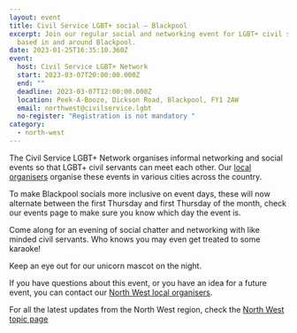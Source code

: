 ```yaml
---
layout: event
title: Civil Service LGBT+ social – Blackpool
excerpt: Join our regular social and networking event for LGBT+ civil servants
  based in and around Blackpool.
date: 2023-01-25T16:35:10.360Z
event:
  host: Civil Service LGBT+ Network
  start: 2023-03-07T20:00:00.000Z
  end: ""
  deadline: 2023-03-07T12:00:00.000Z
  location: Peek-A-Booze, Dickson Road, Blackpool, FY1 2AW
  email: northwest@civilservice.lgbt
  no-register: "Registration is not mandatory "
category:
  - north-west
---
```

The Civil Service LGBT+ Network organises informal networking and social events so that LGBT+ civil servants can meet each other. Our [local organisers](/team) organise these events in various cities across the country.

T﻿o make Blackpool socials more inclusive on event days, these will now alternate between the first Thursday and first Thursday of the month, check our events page to make sure you know which day the event is.

C﻿ome along for an evening of social chatter and networking with like minded civil servants. Who knows you may even get treated to some karaoke!

K﻿eep an eye out for our unicorn mascot on the night.

If you have questions about this event, or you have an idea for a future event, you can contact our [North West local organisers](mailto:northwest@civilservice.lgbt).

For all the latest updates from the North West region, check the [North West topic page](/topic/north-west)